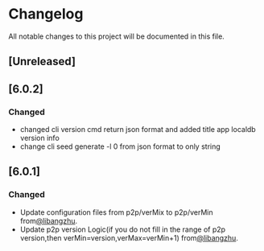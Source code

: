 # Changelog
All notable changes to this project will be documented in this file.

## [Unreleased]
## [6.0.2]
### Changed
- changed cli version cmd return json format and added title app localdb version info
- change cli seed generate -l 0 from json format to only string
## [6.0.1]
### Changed
- Update configuration files from p2p/verMix to p2p/verMin from[@libangzhu](https://github.com/libangzhu).
- Update p2p version Logic(if you do not fill in the range of p2p version,then verMin=version,verMax=verMin+1) from[@libangzhu](https://github.com/libangzhu).



